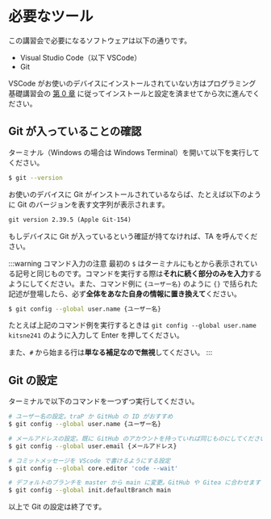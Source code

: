 # 必要なツール

この講習会で必要になるソフトウェアは以下の通りです。

- Visual Studio Code（以下 VSCode）
- Git

VSCode がお使いのデバイスにインストールされていない方はプログラミング基礎講習会の [第 0 章](https://pg-basic.trap.show/text/chapter-0/) に従ってインストールと設定を済ませてから次に進んでください。

## Git が入っていることの確認

ターミナル（Windows の場合は Windows Terminal）を開いて以下を実行してください。

```sh
$ git --version
```

お使いのデバイスに Git がインストールされているならば、たとえば以下のように Git のバージョンを表す文字列が表示されます。

```txt
git version 2.39.5 (Apple Git-154)
```

もしデバイスに Git が入っているという確証が持てなければ、TA を呼んでください。

:::warning コマンド入力の注意
最初の `$` はターミナルにもとから表示されている記号と同じものです。コマンドを実行する際は**それに続く部分のみを入力**するようにしてください。また、コマンド例に `{ユーザー名}` のように `{}` で括られた記述が登場したら、必ず**全体をあなた自身の情報に置き換えて**ください。

```sh
$ git config --global user.name {ユーザー名}
```

たとえば上記のコマンド例を実行するときは `git config --global user.name kitsne241` のように入力して Enter を押してください。

また、`#` から始まる行は**単なる補足なので無視**してください。
:::

## Git の設定

ターミナルで以下のコマンドを一つずつ実行してください。

```sh
# ユーザー名の設定。traP か GitHub の ID がおすすめ
$ git config --global user.name {ユーザー名}

# メールアドレスの設定。既に GitHub のアカウントを持っていれば同じものにしてください
$ git config --global user.email {メールアドレス}

# コミットメッセージを VScode で書けるようにする設定
$ git config --global core.editor 'code --wait'

# デフォルトのブランチを master から main に変更。GitHub や Gitea に合わせます
$ git config --global init.defaultBranch main
```

以上で Git の設定は終了です。